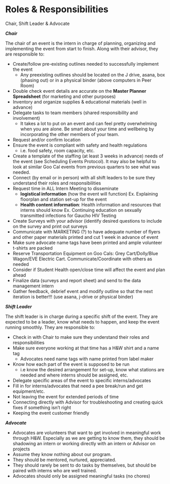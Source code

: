 # Roles & Responsibilities

Chair, Shift Leader & Advocate

_**Chair**_

The chair of an event is the intern in charge of planning, organizing and implementing the event from start to finish. Along with their advisor, they are responsible to:

* Create/follow pre-existing outlines needed to successfully implement the event
  * Any preexisting outlines should be located on the J drive, asana, box \(phasing out\) or in a physical binder \(above computers in Peer Room\)
* Double check event details are accurate on the **Master Planner Spreadsheet** \(for marketing and other purposes\)
* Inventory and organize supplies & educational materials \(well in advance\)
* Delegate tasks to team members \(shared responsibility and involvement\)
  * It takes a lot to put on an event and can feel pretty overwhelming when you are alone. Be smart about your time and wellbeing by incorporating the other members of your team.
* Request and/or confirm location
* Ensure the event is compliant with safety and health regulations
  * i.e. food safety, room capacity, etc.
* Create a template of the staffing \(at least 3 weeks in advance\) needs of the event \(see Scheduling Events Protocol\). It may also be helpful to look at similar Goo Cal events from previous quarters to see what was needed.
* Connect \(by email or in person\) with all shift leaders to be sure they understand their roles and responsibilities
* Request time in ALL Intern Meeting to disseminate
  * **logistical information** \(how the event will function\) Ex. Explaining floorplan and station set-up for the event
  * **Health content information**: Health information and resources that interns should know Ex. Continuing education on sexually transmitted infections for Gaucho HIV Testing
* Create Surveys with your advisor \(identify desired questions to include on the survey and print out surveys
* Communicate with MARKETING \(?\) to have adequate number of flyers and other paper materials printed and cut 1 week in advance of event
* Make sure advocate name tags have been printed and ample volunteer t-shirts are packed
* Reserve Transportation Equipment on Goo Cals: Grey Cart/Dolly/Blue Wagon/EVE Electric Cart. Communicate/Coordinate with others as needed
* Consider if Student Health open/close time will affect the event and plan ahead
* Finalize data \(surveys and report sheet\) and send to the data management intern
* Gather feedback, debrief event and modify outline so that the next iteration is better!!! \(use asana, j-drive or physical binder\)

_**Shift Leader**_

The shift leader is in charge during a specific shift of the event. They are expected to be a leader, know what needs to happen, and keep the event running smoothly. They are responsible to:

* Check in with Chair to make sure they understand their roles and responsibilities
* Make sure everyone working at that time has a H&W shirt and a name tag
  * Advocates need name tags with name printed from label maker
* Know how each part of the event is supposed to be run
  * i.e know the desired arrangement for set-up, know what stations are needed and where interns should be assigned, etc.
* Delegate specific areas of the event to specific interns/advocates
* Fill in for interns/advocates that need a pee break/run and get equipment/etc.
* Not leaving the event for extended periods of time
* Connecting directly with Advisor for troubleshooting and creating quick fixes if something isn’t right
* Keeping the event customer friendly

_**Advocate**_

* Advocates are volunteers that want to get involved in meaningful work through H&W. Especially as we are getting to know them, they should be shadowing an intern or working directly with an intern or Advisor on projects
* Assume they know nothing about our program.
* They should be mentored, nurtured, appreciated.
* They should rarely be sent to do tasks by themselves, but should be paired with interns who are well trained.
* Advocates should only be assigned meaningful tasks \(no chores\)


